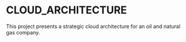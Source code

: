 # CLOUD_ARCHITECTURE
This project presents a strategic cloud architecture for an oil and natural gas company.
